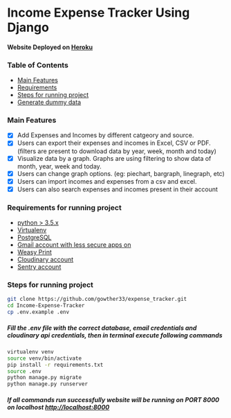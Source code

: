 # Income Expense Tracker Using Django

#### Website Deployed on [Heroku](https://expenseincometrackerdjango.herokuapp.com/)

### Table of Contents
- [Main Features](#main-features)
- [Requirements](#requirements-for-running-project)
- [Steps for running project](#steps-for-running-project)
- [Generate dummy data](#generate-dummy-data)

### Main Features
- [x] Add Expenses and Incomes by different catgeory and source.
- [x] Users can export their expenses and incomes in Excel, CSV or PDF. (filters are present to download data by year, week, month and today)
- [x] Visualize data by a graph. Graphs are using filtering to show data of month, year, week and today.
- [x] Users can change graph options. (eg: piechart, bargraph, linegraph, etc)
- [x] Users can import incomes and expenses from a csv and excel.
- [x] Users can also search expenses and incomes present in their account

### Requirements for running project 
- [python > 3.5.x](https://www.python.org/downloads/)
- [Virtualenv](https://virtualenv.pypa.io/en/latest/installation.html)
- [PostgreSQL](https://www.postgresql.org/download/)
- [Gmail account with less secure apps on](https://www.google.com/intl/en-GB/gmail/about/#)
- [Weasy Print](https://weasyprint.readthedocs.io/en/latest/)
- [Cloudinary account](https://cloudinary.com/)
- [Sentry account](https://sentry.io/welcome/)

### Steps for running project
```bash
git clone https://github.com/gowther33/expense_tracker.git
cd Income-Expense-Tracker
cp .env.example .env
```
##### Fill the .env file with the correct database, email credentials and cloudinary api credentials, then in terminal execute following commands

```bash
virtualenv venv
source venv/bin/activate
pip install -r requirements.txt
source .env
python manage.py migrate
python manage.py runserver
```

##### If all commands run successfully website will be running on PORT 8000 on localhost [http://localhost:8000](http://localhost:8000)
